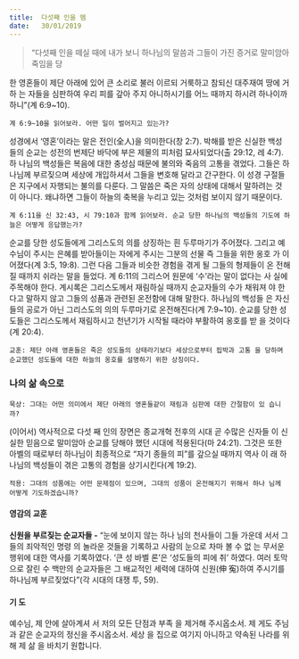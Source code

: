 ```yaml
---
title:  다섯째 인을 뗌
date:   30/01/2019
---
```


> <p></p>
> “다섯째 인을 떼실 때에 내가 보니 하나님의 말씀과 그들이 가진 증거로 말미암아 죽임을 당
한 영혼들이 제단 아래에 있어 큰 소리로 불러 이르되 거룩하고 참되신 대주재여 땅에 거하
는 자들을 심판하여 우리 피를 갚아 주지 아니하시기를 어느 때까지 하시려 하나이까 하니”(계
6:9~10).

`계 6:9~10을 읽어보라. 어떤 일이 벌어지고 있는가?`

성경에서 ‘영혼’이라는 말은 전인(全人)을 의미한다(창 2:7). 박해를 받은 신실한 백성
들의 순교는 성전의 번제단 바닥에 부은 제물의 피처럼 묘사되었다(출 29:12, 레 4:7). 하
나님의 백성들은 복음에 대한 충성심 때문에 불의와 죽음의 고통을 겪었다. 그들은 하
나님께 부르짖으며 세상에 개입하셔서 그들을 변호해 달라고 간구한다. 이 성경 구절들
은 지구에서 자행되는 불의를 다룬다. 그 말씀은 죽은 자의 상태에 대해서 말하려는 것
이 아니다. 왜냐하면 그들이 하늘의 축복을 누리고 있는 것처럼 보이지 않기 때문이다.

`계 6:11을 신 32:43, 시 79:10과 함께 읽어보라. 순교 당한 하나님의 백성들의 기도에
하늘은 어떻게 응답했는가?`

순교를 당한 성도들에게 그리스도의 의를 상징하는 흰 두루마기가 주어졌다. 그리고
예수님이 주시는 은혜를 받아들이는 자에게 주시는 그분의 선물 즉 그들을 위한 옹호
가 이어졌다(계 3:5, 19:8). 그런 다음 그들과 비슷한 경험을 겪게 될 그들의 형제들이 온
전해질 때까지 쉬라는 말을 들었다. 계 6:11의 그리스어 원문에 ‘수’라는 말이 없다는 사
실에 주목해야 한다. 계시록은 그리스도께서 재림하실 때까지 순교자들의 수가 채워져
야 한다고 말하지 않고 그들의 성품과 관련된 온전함에 대해 말한다. 하나님의 백성들
은 자신들의 공로가 아닌 그리스도의 의의 두루마기로 온전해진다(계 7:9~10). 순교를
당한 성도들은 그리스도께서 재림하시고 천년기가 시작될 때라야 부활하여 옹호를 받
을 것이다(계 20:4).

`교훈: 제단 아래 영혼들은 죽은 성도들의 상태라기보다 세상으로부터 핍박과 고통
을 당하며 순교했던 성도들에 대한 하늘의 옹호를 설명하기 위한 상징이다.`

### 나의 삶 속으로

`묵상: 그대는 어떤 의미에서 제단 아래의 영혼들같이 재림과 심판에 대한 간절함이 있
습니까?`

(이어서) 역사적으로 다섯 째 인의 장면은 종교개혁 전후의 시대 곧 수많은 신자들
이 신실한 믿음으로 말미암아 순교를 당해야 했던 시대에 적용된다(마 24:21). 그것은
또한 아벨의 때로부터 하나님이 최종적으로 “자기 종들의 피”를 갚으실 때까지 역사 이
래 하나님의 백성들이 겪은 고통의 경험을 상기시킨다(계 19:2).

`적용: 그대의 성품에는 어떤 문제점이 있으며, 그대의 성품이 온전해지기 위해서 하나
님께 어떻게 기도하겠습니까?`

#### 영감의 교훈

**신원을 부르짖는 순교자들 -** “눈에 보이지 않는 하나
님의 천사들이 그들 가운데 서서 그들의 죄악적인 명령
의 놀라운 것들을 기록하고 사람의 눈으로 차마 볼 수 없
는 무서운 행위에 대한 역사를 기록하였다. ‘큰 성 바벨
론’은 ‘성도들의 피에 취’ 하였다. 여러 토막으로 잘린 수
백만의 순교자들은 그 배교적인 세력에 대하여 신원(伸
寃)하여 주시기를 하나님께 부르짖었다”(각 시대의 대쟁
투, 59).

#### 기 도

예수님, 제 안에 살아계셔
서 저의 모든 단점과 부족
을 제거해 주시옵소서. 제
게도 주님과 같은 순교자의
정신을 주시옵소서. 세상
을 집으로 여기지 아니하고
약속된 나라를 위해 제 삶
을 바치기 원합니다.